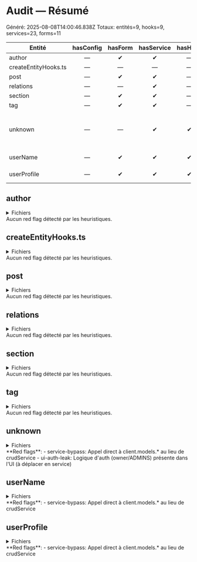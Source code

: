 # Audit — Résumé
Généré: 2025-08-08T14:00:46.838Z
Totaux: entités=9, hooks=9, services=23, forms=11

| Entité | hasConfig | hasForm | hasService | hasHook | #forms | #services | #hooks | #authRefs | Flags |
|---|:---:|:---:|:---:|:---:|---:|---:|---:|---:|---|
| author | — | ✔ | ✔ | — | 1 | 1 | 0 | 0 | — |
| createEntityHooks.ts | — | — | — | — | 0 | 0 | 0 | 10 | — |
| post | — | ✔ | ✔ | — | 1 | 1 | 0 | 0 | — |
| relations | — | — | ✔ | — | 0 | 2 | 0 | 0 | — |
| section | — | ✔ | ✔ | — | 1 | 1 | 0 | 0 | — |
| tag | — | ✔ | ✔ | — | 1 | 1 | 0 | 0 | — |
| unknown | — | — | ✔ | ✔ | 5 | 7 | 6 | 2 | service-bypass, ui-auth-leak |
| userName | — | ✔ | ✔ | ✔ | 1 | 5 | 2 | 16 | service-bypass |
| userProfile | — | ✔ | ✔ | ✔ | 1 | 5 | 1 | 10 | service-bypass |

## author
<details><summary>Fichiers</summary>

- C:/Users/super/Desktop/TEST BCK/peur-de-la-conduite/amplify-next-template/src/entities/models/author/form.ts
- C:/Users/super/Desktop/TEST BCK/peur-de-la-conduite/amplify-next-template/src/entities/models/author/service.ts

</details>
Aucun red flag détecté par les heuristiques.

## createEntityHooks.ts
<details><summary>Fichiers</summary>

- C:/Users/super/Desktop/TEST BCK/peur-de-la-conduite/amplify-next-template/src/entities/createEntityHooks.ts

</details>
Aucun red flag détecté par les heuristiques.

## post
<details><summary>Fichiers</summary>

- C:/Users/super/Desktop/TEST BCK/peur-de-la-conduite/amplify-next-template/src/entities/models/post/form.ts
- C:/Users/super/Desktop/TEST BCK/peur-de-la-conduite/amplify-next-template/src/entities/models/post/service.ts

</details>
Aucun red flag détecté par les heuristiques.

## relations
<details><summary>Fichiers</summary>

- C:/Users/super/Desktop/TEST BCK/peur-de-la-conduite/amplify-next-template/src/entities/relations/postTag/service.ts
- C:/Users/super/Desktop/TEST BCK/peur-de-la-conduite/amplify-next-template/src/entities/relations/sectionPost/service.ts

</details>
Aucun red flag détecté par les heuristiques.

## section
<details><summary>Fichiers</summary>

- C:/Users/super/Desktop/TEST BCK/peur-de-la-conduite/amplify-next-template/src/entities/models/section/form.ts
- C:/Users/super/Desktop/TEST BCK/peur-de-la-conduite/amplify-next-template/src/entities/models/section/service.ts

</details>
Aucun red flag détecté par les heuristiques.

## tag
<details><summary>Fichiers</summary>

- C:/Users/super/Desktop/TEST BCK/peur-de-la-conduite/amplify-next-template/src/entities/models/tag/form.ts
- C:/Users/super/Desktop/TEST BCK/peur-de-la-conduite/amplify-next-template/src/entities/models/tag/service.ts

</details>
Aucun red flag détecté par les heuristiques.

## unknown
<details><summary>Fichiers</summary>

- C:/Users/super/Desktop/TEST BCK/peur-de-la-conduite/amplify-next-template/src/components/Blog/manage/authors/useAuthorForm.ts
- C:/Users/super/Desktop/TEST BCK/peur-de-la-conduite/amplify-next-template/src/components/Blog/manage/posts/usePostForm.ts
- C:/Users/super/Desktop/TEST BCK/peur-de-la-conduite/amplify-next-template/src/components/Blog/manage/sections/useSectionForm.ts
- C:/Users/super/Desktop/TEST BCK/peur-de-la-conduite/amplify-next-template/src/components/Blog/manage/tags/useTagForm.ts
- C:/Users/super/Desktop/TEST BCK/peur-de-la-conduite/amplify-next-template/src/components/Header/Header.jsx
- C:/Users/super/Desktop/TEST BCK/peur-de-la-conduite/amplify-next-template/src/components/Profile/UserNameManager.tsx
- C:/Users/super/Desktop/TEST BCK/peur-de-la-conduite/amplify-next-template/src/components/Profile/UserNameModal.tsx
- C:/Users/super/Desktop/TEST BCK/peur-de-la-conduite/amplify-next-template/src/components/Profile/UserProfileManager.tsx
- C:/Users/super/Desktop/TEST BCK/peur-de-la-conduite/amplify-next-template/src/components/Profile/shared/EditField.tsx
- C:/Users/super/Desktop/TEST BCK/peur-de-la-conduite/amplify-next-template/src/components/Profile/shared/EntityForm.tsx
- C:/Users/super/Desktop/TEST BCK/peur-de-la-conduite/amplify-next-template/src/components/Profile/shared/EntitySection.tsx
- C:/Users/super/Desktop/TEST BCK/peur-de-la-conduite/amplify-next-template/src/components/Profile/shared/ReadOnlyView.tsx
- C:/Users/super/Desktop/TEST BCK/peur-de-la-conduite/amplify-next-template/src/components/Profile/utilsUserName.ts
- C:/Users/super/Desktop/TEST BCK/peur-de-la-conduite/amplify-next-template/src/components/RequireAdmin.tsx
- C:/Users/super/Desktop/TEST BCK/peur-de-la-conduite/amplify-next-template/src/hooks/useAutoGenFields.ts
- C:/Users/super/Desktop/TEST BCK/peur-de-la-conduite/amplify-next-template/src/hooks/useEntityManager.ts
- C:/Users/super/Desktop/TEST BCK/peur-de-la-conduite/amplify-next-template/src/hooks/useEntityManagerGeneral.ts
- C:/Users/super/Desktop/TEST BCK/peur-de-la-conduite/amplify-next-template/src/services/blogDataService.ts
- C:/Users/super/Desktop/TEST BCK/peur-de-la-conduite/amplify-next-template/src/services/crudService.ts
- C:/Users/super/Desktop/TEST BCK/peur-de-la-conduite/amplify-next-template/src/services/index.ts
- C:/Users/super/Desktop/TEST BCK/peur-de-la-conduite/amplify-next-template/src/services/relationService.ts
- C:/Users/super/Desktop/TEST BCK/peur-de-la-conduite/amplify-next-template/src/utils/createModelForm.ts

</details>
**Red flags**:
- service-bypass: Appel direct à client.models.* au lieu de crudService
- ui-auth-leak: Logique d'auth (owner/ADMINS) présente dans l'UI (à déplacer en service)

## userName
<details><summary>Fichiers</summary>

- C:/Users/super/Desktop/TEST BCK/peur-de-la-conduite/amplify-next-template/src/entities/models/userName/form.ts
- C:/Users/super/Desktop/TEST BCK/peur-de-la-conduite/amplify-next-template/src/entities/models/userName/hooks.tsx
- C:/Users/super/Desktop/TEST BCK/peur-de-la-conduite/amplify-next-template/src/entities/models/userName/service.ts

</details>
**Red flags**:
- service-bypass: Appel direct à client.models.* au lieu de crudService

## userProfile
<details><summary>Fichiers</summary>

- C:/Users/super/Desktop/TEST BCK/peur-de-la-conduite/amplify-next-template/src/entities/models/userProfile/form.ts
- C:/Users/super/Desktop/TEST BCK/peur-de-la-conduite/amplify-next-template/src/entities/models/userProfile/hooks.tsx
- C:/Users/super/Desktop/TEST BCK/peur-de-la-conduite/amplify-next-template/src/entities/models/userProfile/service.ts

</details>
**Red flags**:
- service-bypass: Appel direct à client.models.* au lieu de crudService
